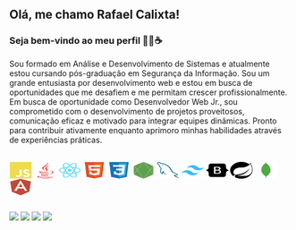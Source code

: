 ## Olá, me chamo Rafael Calixta!

### Seja bem-vindo ao meu perfil 🍕🍃☕ <br>
Sou formado em Análise e Desenvolvimento de Sistemas e atualmente estou cursando pós-graduação em Segurança da Informação. Sou um grande entusiasta por desenvolvimento web e estou em busca de oportunidades que me desafiem e me permitam crescer profissionalmente. Em busca de oportunidade como Desenvolvedor Web Jr., sou comprometido com o desenvolvimento de projetos proveitosos, comunicação eficaz e motivado para integrar equipes dinâmicas. Pronto para contribuir ativamente enquanto aprimoro minhas habilidades através de experiências práticas.


<div style="display: inline_block"><br>
  <img align="center" alt="Rafa-Js" height="30" width="40" src="https://raw.githubusercontent.com/devicons/devicon/master/icons/javascript/javascript-plain.svg">
  <img align="center" alt="Rafa-Java" height="30" width="40" src="https://raw.githubusercontent.com/devicons/devicon/master/icons/java/java-plain.svg">
  <img align="center" alt="Rafa-React" height="30" width="40" src="https://raw.githubusercontent.com/devicons/devicon/master/icons/react/react-original.svg">
  <img align="center" alt="Rafa-HTML" height="30" width="40" src="https://raw.githubusercontent.com/devicons/devicon/master/icons/html5/html5-original.svg">
  <img align="center" alt="Rafa-CSS" height="30" width="40" src="https://raw.githubusercontent.com/devicons/devicon/master/icons/css3/css3-original.svg">
  <img align="center" alt="Rafa-NodeJS" height="30" width="40" src="https://raw.githubusercontent.com/devicons/devicon/master/icons/nodejs/nodejs-plain.svg">
  <img align="center" alt="Rafa-MySQL" height="30" width="40" src="https://raw.githubusercontent.com/devicons/devicon/master/icons/mysql/mysql-plain.svg">
  <img align="center" alt="Rafa-TailwindCSS" height="30" width="40" src="https://raw.githubusercontent.com/devicons/devicon/master/icons/tailwindcss/tailwindcss-plain.svg">
  <img align="center" alt="Rafa-Bootstrap" height="30" width="40" src="https://raw.githubusercontent.com/devicons/devicon/master/icons/bootstrap/bootstrap-plain.svg">
  <img align="center" alt="Rafa-SpringBoot" height="30" width="40" src="https://raw.githubusercontent.com/devicons/devicon/master/icons/spring/spring-plain.svg">
  <img align="center" alt="Rafa-MongoDB" height="30" width="40" src="https://raw.githubusercontent.com/devicons/devicon/master/icons/mongodb/mongodb-plain.svg">
  <img align="center" alt="Rafa-Angular" height="30" width="40" src="https://raw.githubusercontent.com/devicons/devicon/master/icons/angularjs/angularjs-plain.svg">
</div>
  
  ##
 
<div> 
  <a href="https://portfolio-racalixta.vercel.app/" target="_blank"><img src="https://img.shields.io/badge/-Portfolio-FF8300?style=for-the-badge&logoColor=white" target="_blank"></a>
  <a href="https://www.linkedin.com/in/rafael-calixta/" target="_blank"><img src="https://img.shields.io/badge/-LinkedIn-%230077B5?style=for-the-badge&logo=linkedin&logoColor=white" target="_blank"></a> 
  <a href = "mailto:ra.calixta@gmail.com"><img src="https://img.shields.io/badge/-Gmail-%23333?style=for-the-badge&logo=gmail&logoColor=white" target="_blank"></a>
  <a href = "https://docs.google.com/document/d/e/2PACX-1vQWUtraz0BYY4BGIRqAVp5niGArv1RNndrrqCdax2HgLN9AmSczRYMN35oyOUlFw-Ue7JD3Apm7YzXf/pub"><img src="https://img.shields.io/badge/-Curr%C3%ADculo-AA03FF?style=for-the-badge&logoColor=white" target="_blank"></a>
</div>
